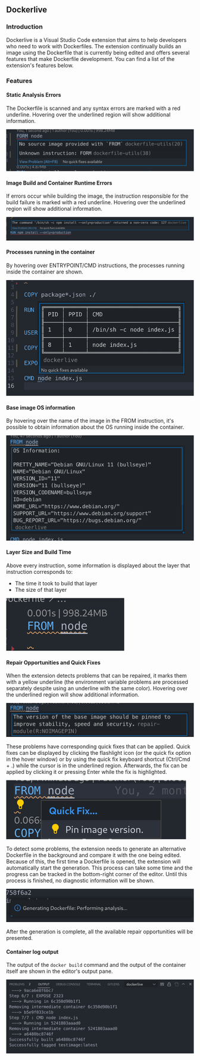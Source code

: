 ## Dockerlive

### Introduction

Dockerlive is a Visual Studio Code extension that aims to help developers who need to work with Dockerfiles. The extension continually builds an image using the Dockerfile that is currently being edited and offers several features that make Dockerfile development. You can find a list of the extension's features below.

### Features

#### Static Analysis Errors

The Dockerfile is scanned and any syntax errors are marked with a red underline. Hovering over the underlined region will show additional information.

![](./images/static_error.png)

#### Image Build and Container Runtime Errors

If errors occur while building the image, the instruction responsible for the build failure is marked with a red underline. Hovering over the underlined region will show additional information.

![](./images/runtime_error.png)

#### Processes running in the container 

By hovering over ENTRYPOINT/CMD instructions, the processes running inside the container are shown.

![](./images/container_processes.png)

#### Base image OS information

By hovering over the name of the image in the FROM instruction, it's possible to obtain information about the OS running inside the container.

![](./images/os_info.png)

#### Layer Size and Build Time

Above every instruction, some information is displayed about the layer that instruction corresponds to:

- The time it took to build that layer
- The size of that layer

![](./images/layer_info.png)

#### Repair Opportunities and Quick Fixes

When the extension detects problems that can be repaired, it marks them with a yellow underline (the environment variable problems are processed separately despite using an underline with the same color). Hovering over the underlined region will show additional information.

![](./images/repairable_warning.png)

These problems have corresponding quick fixes that can be applied. Quick fixes can be displayed by clicking the flashlight icon (or the quick fix option in the hover window) or by using the quick fix keyboard shortcut (Ctrl/Cmd + .) while the cursor is in the underlined region. Afterwards, the fix can be applied by clicking it or pressing Enter while the fix is highlighted.

![](./images/quick_fix.png)

To detect some problems, the extension needs to generate an alternative Dockerfile in the background and compare it with the one being edited. Because of this, the first time a Dockerfile is opened, the extension will automatically start the generation. This process can take some time and the progress can be tracked in the bottom-right corner of the editor. Until this process is finished, no diagnostic information will be shown.

![](./images/generation_progress.png)

After the generation is complete, all the available repair opportunities will be presented.

#### Container log output

The output of the `docker build` command and the output of the container itself are shown in the editor's output pane.

![](./images/docker_output.png)